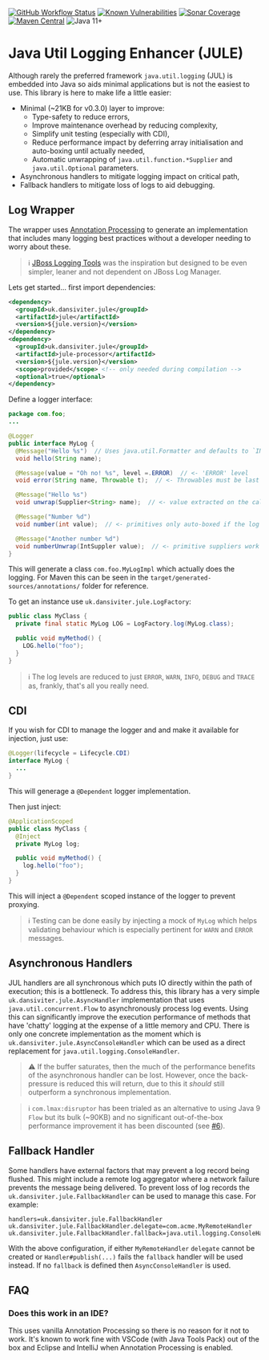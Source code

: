 [![GitHub Workflow Status](https://img.shields.io/github/actions/workflow/status/dansiviter/jule/deploy.yaml)](https://github.com/dansiviter/jule/actions/workflows/build.yaml) [![Known Vulnerabilities](https://snyk.io/test/github/dansiviter/jule/badge.svg?style=flat-square)](https://snyk.io/test/github/dansiviter/jule) [![Sonar Coverage](https://img.shields.io/sonar/coverage/dansiviter_jule?server=https%3A%2F%2Fsonarcloud.io&style=flat-square)](https://sonarcloud.io/dashboard?id=dansiviter_jule) [![Maven Central](https://img.shields.io/maven-central/v/uk.dansiviter.jule/jule-project?style=flat-square)](https://search.maven.org/artifact/uk.dansiviter.jule/jule-project) ![Java 11+](https://img.shields.io/badge/-Java%2011%2B-informational?style=flat-square)


# Java Util Logging Enhancer (JULE) #

Although rarely the preferred framework `java.util.logging` (JUL) is embedded into Java so aids minimal applications but is not the easiest to use. This library is here to make life a little easier:
* Minimal (~21KB for v0.3.0) layer to improve:
  * Type-safety to reduce errors,
  * Improve maintenance overhead by reducing complexity,
  * Simplify unit testing (especially with CDI),
  * Reduce performance impact by deferring array initialisation and auto-boxing until actually needed,
  * Automatic unwrapping of `java.util.function.*Supplier` and `java.util.Optional` parameters.
* Asynchronous handlers to mitigate logging impact on critical path,
* Fallback handlers to mitigate loss of logs to aid debugging.


## Log Wrapper ##

The wrapper uses [Annotation Processing](https://docs.oracle.com/en/java/javase/11/docs/api/java.compiler/javax/annotation/processing/package-summary.html) to generate an implementation that includes many logging best practices without a developer needing to worry about these.

> :information_source: [JBoss Logging Tools](https://github.com/jboss-logging/jboss-logging-tools) was the inspiration but designed to be even simpler, leaner and not dependent on JBoss Log Manager.

Lets get started... first import dependencies:

```xml
<dependency>
  <groupId>uk.dansiviter.jule</groupId>
  <artifactId>jule</artifactId>
  <version>${jule.version}</version>
</dependency>
<dependency>
  <groupId>uk.dansiviter.jule</groupId>
  <artifactId>jule-processor</artifactId>
  <version>${jule.version}</version>
  <scope>provided</scope> <!-- only needed during compilation -->
  <optional>true</optional>
</dependency>
```

Define a logger interface:
```java
package com.foo;
...

@Logger
public interface MyLog {
  @Message("Hello %s")  // Uses java.util.Formatter and defaults to `INFO` level
  void hello(String name);

  @Message(value = "Oh no! %s", level =.ERROR)  // <- 'ERROR' level
  void error(String name, Throwable t);  // <- Throwables must be last parameter

  @Message("Hello %s")
  void unwrap(Supplier<String> name);  // <- value extracted on the calling thread if #isLoggable passes

  @Message("Number %d")
  void number(int value);  // <- primitives only auto-boxed if the log level is consumed. w00t!

  @Message("Another number %d")
  void numberUnwrap(IntSuppler value);  // <- primitive suppliers work too!
}
```

This will generate a class `com.foo.MyLogImpl` which actually does the logging. For Maven this can be seen in the `target/generated-sources/annotations/` folder for reference.

To get an instance use `uk.dansiviter.jule.LogFactory`:
```java
public class MyClass {
  private final static MyLog LOG = LogFactory.log(MyLog.class);

  public void myMethod() {
    LOG.hello("foo");
  }
}
```

> :information_source: The log levels are reduced to just `ERROR`, `WARN`, `INFO`, `DEBUG` and `TRACE` as, frankly, that's all you really need.


## CDI ##

If you wish for CDI to manage the logger and and make it available for injection, just use:

```java
@Logger(lifecycle = Lifecycle.CDI)
interface MyLog {
  ...
}
```

This will generage a `@Dependent` logger implementation.

Then just inject:
```java
@ApplicationScoped
public class MyClass {
  @Inject
  private MyLog log;

  public void myMethod() {
    log.hello("foo");
  }
}
```

This will inject a `@Dependent` scoped instance of the logger to prevent proxying.

> :information_source: Testing can be done easily by injecting a mock of `MyLog` which helps validating behaviour which is especially pertinent for `WARN` and `ERROR` messages.


## Asynchronous Handlers ##

JUL handlers are all synchronous which puts IO directly within the path of execution; this is a bottleneck. To address this, this library has a very simple `uk.dansiviter.jule.AsyncHandler` implementation that uses `java.util.concurrent.Flow` to asynchronously process log events. Using this can significantly improve the execution performance of methods that have 'chatty' logging at the expense of a little memory and CPU. There is only one concrete implementation as the moment which is `uk.dansiviter.jule.AsyncConsoleHandler` which can be used as a direct replacement for `java.util.logging.ConsoleHandler`.

> :warning: If the buffer saturates, then the much of the performance benefits of the asynchronous handler can be lost. However, once the back-pressure is reduced this will return, due to this it _should_ still outperform a synchronous implementation.

> :information_source: `com.lmax:disruptor` has been trialed as an alternative to using Java 9 `Flow` but its bulk (~90KB) and no significant out-of-the-box performance improvement it has been discounted (see [#6](../../issues/6)).


## Fallback Handler ##

Some handlers have external factors that may prevent a log record being flushed. This might include a remote log aggregator where a network failure prevents the message being delivered. To prevent loss of log records the `uk.dansiviter.jule.FallbackHandler` can be used to manage this case. For example:

```
handlers=uk.dansiviter.jule.FallbackHandler
uk.dansiviter.jule.FallbackHandler.delegate=com.acme.MyRemoteHandler
uk.dansiviter.jule.FallbackHandler.fallback=java.util.logging.ConsoleHandler
```
With the above configuration, if either `MyRemoteHandler` `delegate` cannot be created or `Handler#publish(...)` fails the `fallback` handler will be used instead. If no `fallback` is defined then `AsyncConsoleHandler` is used.

## FAQ ##

### Does this work in an IDE? ###

This uses vanilla Annotation Processing so there is no reason for it not to work. It's known to work fine with VSCode (with Java Tools Pack) out of the box and Eclipse and IntelliJ when Annotation Processing is enabled.
